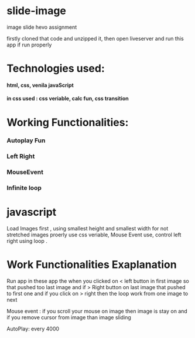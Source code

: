 # slide-image
image slide hevo assignment

firstly cloned that code and unzipped it, then open liveserver and run this app
if run properly

# Technologies used:
#### html, css, venila javaScript
#### in css used : css veriable, calc fun, css transition 

# Working Functionalities:
### Autoplay Fun
### Left Right
### MouseEvent
### Infinite loop

# javascript
Load Images first ,
using smallest height and smallest width for not stretched images
proerly use css veriable, Mouse Event use, control left right using loop .

# Work Functionalities Exaplanation
Run app
in these app the when you clicked on < left button in first image so that pushed too last image and if > Right button on last image that pushed to first one
and if you click on > right then the loop work from one image to next

Mouse event : if you scroll your mouse on image then image is stay on and if you remove cursor from image than image sliding 

AutoPlay: every 4000


